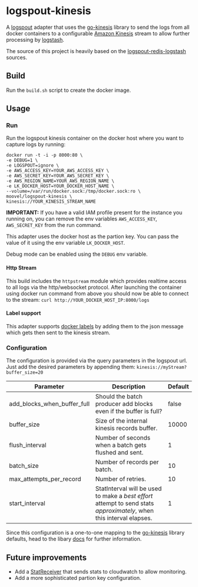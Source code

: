 # logspout-kinesis
A [logspout](https://github.com/gliderlabs/logspout) adapter that uses the [go-kinesis](https://github.com/sendgridlabs/go-kinesis) library to send the logs from all docker containers to a configurable [Amazon Kinesis](http://aws.amazon.com/de/documentation/kinesis/) stream to allow further processing by [logstash](https://www.elastic.co/products/logstash).

The source of this project is heavily based on the [logspout-redis-logstash](https://github.com/rtoma/logspout-redis-logstash) sources.

## Build
Run the `build.sh` script to create the docker image.

## Usage

### Run
Run the logspout kinesis container on the docker host where you want to capture logs by running: 

```
docker run -t -i -p 8000:80 \
-e DEBUG=1 \
-e LOGSPOUT=ignore \
-e AWS_ACCESS_KEY=YOUR_AWS_ACCESS_KEY \
-e AWS_SECRET_KEY=YOUR_AWS_SECRET_KEY \
-e AWS_REGION_NAME=YOUR_AWS_REGION_NAME \
-e LK_DOCKER_HOST=YOUR_DOCKER_HOST_NAME \
--volume=/var/run/docker.sock:/tmp/docker.sock:ro \
moovel/logspout-kinesis \
kinesis://YOUR_KINESIS_STREAM_NAME
```
**IMPORTANT:** If you have a valid IAM profile present for the instance you running on, you can remove the env variables `AWS_ACCESS_KEY`, `AWS_SECRET_KEY` from the run command.

This adapter uses the docker host as the partion key. You can pass the value of it using the env variable `LK_DOCKER_HOST`.

Debug mode can be enabled using the `DEBUG` env variable.

#### Http Stream
This build includes the `httpstream` module which provides realtime access to all logs via the http/websocket protocol. After launching the container using docker run command from above you should now be able to connect to the stream: `curl http://YOUR_DOCKER_HOST_IP:8000/logs` 

#### Label support
This adapter supports [docker labels](https://docs.docker.com/userguide/labels-custom-metadata/) by adding them to the json message which gets then sent to the kinesis stream.

### Configuration
The configuration is provided via the query parameters in the logspout url. Just add the desired parameters by appending them: `kinesis://myStream?buffer_size=20`

| Parameter               | Description                                                                                                            | Default |
|-------------------------|------------------------------------------------------------------------------------------------------------------------|---------|
| add_blocks_when_buffer_full | Should the batch producer add blocks even if the buffer is full?                                                       | false   |
| buffer_size              | Size of the internal kinesis records buffer.                                                                           | 10000   |
| flush_interval           | Number of seconds when a batch gets flushed and sent.                                                                  | 1       |
| batch_size               | Number of records per batch.                                                                                           | 10      |
| max_attempts_per_record    | Number of retries.                                                                                                     | 10      |
| start_interval            | StatInterval will be used to make a *best effort* attempt to send stats *approximately*, when this interval elapses. | 1       |

Since this configuration is a one-to-one mapping to the [go-kinesis](https://github.com/sendgridlabs/go-kinesis) library defaults, head to the libary [docs](http://godoc.org/github.com/sendgridlabs/go-kinesis/batchproducer#Config) for further information.

## Future improvements
* Add a [StatReceiver](http://godoc.org/github.com/sendgridlabs/go-kinesis/batchproducer#StatReceiver) that sends stats to cloudwatch to allow monitoring.
* Add a more sophisticated partion key configuration.
